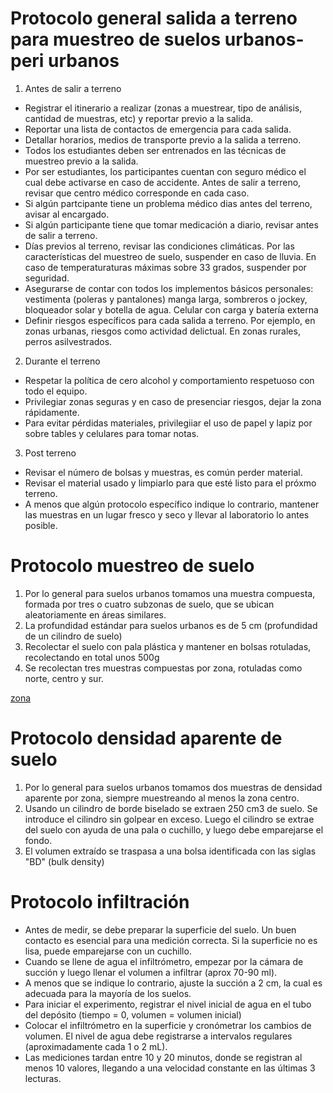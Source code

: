 # Protocolo general salida a terreno para muestreo de suelos urbanos-peri urbanos
1. Antes de salir a terreno
- Registrar el itinerario a realizar (zonas a muestrear, tipo de análisis, cantidad de muestras, etc) y reportar previo a la salida.
- Reportar una lista de contactos de emergencia para cada salida.
- Detallar horarios, medios de transporte previo a la salida a terreno.
- Todos los estudiantes deben ser entrenados en las técnicas de muestreo previo a la salida.
- Por ser estudiantes, los participantes cuentan con seguro médico el cual debe activarse en caso de accidente. Antes de salir a terreno, revisar que centro médico corresponde en cada caso.
- Si algún partcipante tiene un problema médico dias antes del terreno, avisar al encargado.
- Si algún participante tiene que tomar medicación a diario, revisar antes de salir a terreno.
- Días previos al terreno, revisar las condiciones climáticas. Por las características del muestreo de suelo, suspender en caso de lluvia. En caso de temperaturaturas máximas sobre 33 grados, suspender por seguridad.
- Asegurarse de contar con todos los implementos básicos personales: vestimenta (poleras y pantalones) manga larga, sombreros o jockey, bloqueador solar y botella de agua. Celular con carga y batería externa
- Definir riesgos específicos para cada salida a terreno. Por ejemplo, en zonas urbanas, riesgos como actividad delictual. En zonas rurales, perros asilvestrados.  

2. Durante el terreno
- Respetar la política de cero alcohol y comportamiento respetuoso con todo el equipo.
- Privilegiar zonas seguras y en caso de presenciar riesgos, dejar la zona rápidamente.
- Para evitar pérdidas materiales, privilegiiar el uso de papel y lapiz por sobre tables y celulares para tomar notas.

3. Post terreno
- Revisar el número de bolsas y muestras, es común perder material. 
- Revisar el material usado y limpiarlo para que esté listo para el próxmo terreno.
- A menos que algún protocolo específico indique lo contrario, mantener las muestras en un lugar fresco y seco y llevar al laboratorio lo antes posible.

# Protocolo muestreo de suelo
1. Por lo general para suelos urbanos tomamos una muestra compuesta, formada por tres o cuatro subzonas de suelo, que se ubican aleatoriamente en áreas similares. 
2. La profundidad estándar para suelos urbanos es de 5 cm (profundidad de un cilindro de suelo) 
3. Recolectar el suelo con pala plástica y mantener en bolsas rotuladas, recolectando en total unos 500g 
4. Se recolectan tres muestras compuestas por zona, rotuladas como norte, centro y sur.

[zona](https://github.com/Saryace/libro_laboratorio/imagenes/blob/main/zona.jpeg?raw=true)

# Protocolo densidad aparente de suelo
1. Por lo general para suelos urbanos tomamos dos muestras de densidad aparente por zona, siempre muestreando al menos la zona centro.
2. Usando un cilindro de borde biselado se extraen 250 cm3 de suelo. Se introduce el cilindro sin golpear en exceso. Luego el cilindro se extrae del suelo con ayuda de una pala o cuchillo, y luego debe emparejarse el fondo. 
3. El volumen extraído se traspasa a una bolsa identificada con las siglas "BD" (bulk density) 

# Protocolo infiltración
- Antes de medir, se debe preparar la superficie del suelo. Un buen contacto es esencial para una medición correcta. Si la superficie no es lisa, puede emparejarse con un cuchillo.
- Cuando se llene de agua el infiltrómetro, empezar por la cámara de succión y luego llenar el volumen a infiltrar (aprox 70-90 ml). 
- A menos que se indique lo contrario, ajuste la succión a 2 cm, la cual es adecuada para la mayoría de los suelos. 
- Para iniciar el experimento, registrar el nivel inicial de agua en el tubo del depósito (tiempo = 0, volumen = volumen inicial)
- Colocar el infiltrómetro en la superficie y cronómetrar los cambios de volumen. El nivel de agua debe registrarse a intervalos regulares (aproximadamente cada 1 o 2 mL).
- Las mediciones tardan entre 10 y 20 minutos, donde se registran al menos 10 valores, llegando a una velocidad constante en las últimas 3 lecturas. 

